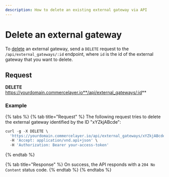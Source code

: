 ```yaml
---
description: How to delete an existing external gateway via API
---
```


# Delete an external gateway

To <a href="https://docs.commercelayer.io/developers/deleting-resources" target="_blank">delete</a> an external gateway, send a `DELETE` request to the `/api/external_gateways/:id` endpoint, where `id` is the id of the external gateway that you want to delete.

## Request

**DELETE** https://yourdomain.commercelayer.io**/api/external_gateways/:id**

### Example

{% tabs %}
{% tab title="Request" %}
The following request tries to delete the external gateway identified by the ID "xYZkjABcde":

```javascript
curl -g -X DELETE \
  'https://yourdomain.commercelayer.io/api/external_gateways/xYZkjABcde' \
  -H 'Accept: application/vnd.api+json' \
  -H 'Authorization: Bearer your-access-token'
```
{% endtab %}

{% tab title="Response" %}
On success, the API responds with a `204 No Content` status code.
{% endtab %}
{% endtabs %}

